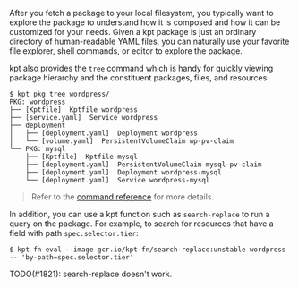 After you fetch a package to your local filesystem, you typically want to explore the package to
understand how it is composed and how it can be customized for your needs. Given a kpt package is
just an ordinary directory of human-readable YAML files, you can naturally use your favorite file
explorer, shell commands, or editor to explore the package.

kpt also provides the `tree` command which is handy for quickly viewing package hierarchy and the
constituent packages, files, and resources:

```shell
$ kpt pkg tree wordpress/
PKG: wordpress
├── [Kptfile]  Kptfile wordpress
├── [service.yaml]  Service wordpress
├── deployment
│   ├── [deployment.yaml]  Deployment wordpress
│   └── [volume.yaml]  PersistentVolumeClaim wp-pv-claim
└── PKG: mysql
    ├── [Kptfile]  Kptfile mysql
    ├── [deployment.yaml]  PersistentVolumeClaim mysql-pv-claim
    ├── [deployment.yaml]  Deployment wordpress-mysql
    └── [deployment.yaml]  Service wordpress-mysql
```

> Refer to the [command reference][tree-doc] for more details.

In addition, you can use a kpt function such as `search-replace` to run a query on the package.
For example, to search for resources that have a field with path `spec.selector.tier`:

```shell
$ kpt fn eval --image gcr.io/kpt-fn/search-replace:unstable wordpress -- 'by-path=spec.selector.tier'
```

TODO(#1821): search-replace doesn't work.

[tree-doc]: /reference/pkg/tree/
